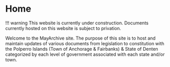 # Home

!!! warning 
  This website is currently under construction. Documents currently hosted on this website is subject to privation. 

Welcome to the MayArchive site. The purpose of this site is to host and maintain updates of various documents from legislation to constitution with the Polperro Islands (Town of Anchorage & Fairbanks) & State of Denten categorized by each level of government associated with each state and/or town.


